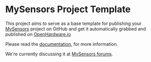 # MySensors Project Template

This project aims to serve as a base template for publishing your [MySensors](https://www.mysensors.org/) project on GitHub and get it automatically grabbed and published on [OpenHardware.io](https://www.openhardware.io/)

Please read the [documentation](description.md), for more information.

We're currently discussing it at [MySensors forums](http://forum.mysensors.org/topic/2915/rfc-lazy-submission-to-openhardware-io-using-github).